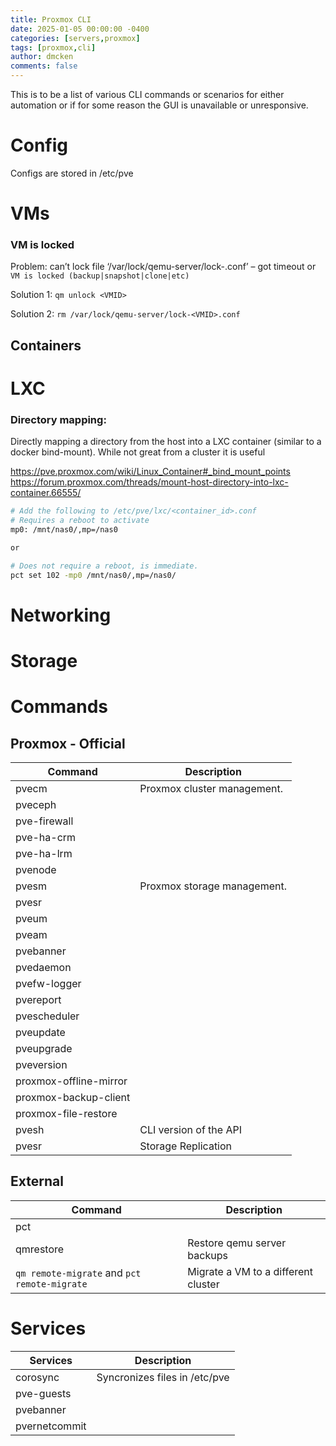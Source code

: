 ```yaml
---
title: Proxmox CLI
date: 2025-01-05 00:00:00 -0400
categories: [servers,proxmox]
tags: [proxmox,cli]
author: dmcken
comments: false
---
```


This is to be a list of various CLI commands or scenarios for either automation or if for some reason the GUI is unavailable or unresponsive.

# Config

Configs are stored in /etc/pve

# VMs

### VM is locked

Problem: can’t lock file ‘/var/lock/qemu-server/lock-<VMID>.conf’ – got timeout or `VM is locked (backup|snapshot|clone|etc)`

Solution 1:
`qm unlock <VMID>`

Solution 2:
`rm /var/lock/qemu-server/lock-<VMID>.conf`


## Containers

# LXC

### Directory mapping:

Directly mapping a directory from the host into a LXC container (similar to a docker bind-mount). While not great from a cluster it is useful

https://pve.proxmox.com/wiki/Linux_Container#_bind_mount_points
https://forum.proxmox.com/threads/mount-host-directory-into-lxc-container.66555/

```bash
# Add the following to /etc/pve/lxc/<container_id>.conf
# Requires a reboot to activate
mp0: /mnt/nas0/,mp=/nas0

or

# Does not require a reboot, is immediate.
pct set 102 -mp0 /mnt/nas0/,mp=/nas0/
```

# Networking

# Storage

# Commands

## Proxmox - Official

| Command      | Description |
| -------      | ----------- |
| pvecm        | Proxmox cluster management. |
| pveceph      |     |
| pve-firewall |     |
| pve-ha-crm   |     |
| pve-ha-lrm   |     |
| pvenode      |     |
| pvesm        | Proxmox storage management. |
| pvesr        |     |
| pveum        |     |
| pveam        |     |
| pvebanner    |     |
| pvedaemon    |     |
| pvefw-logger |     |
| pvereport    |     |
| pvescheduler |     |
| pveupdate    |     |
| pveupgrade   |     |
| pveversion   |     |
| proxmox-offline-mirror |     |
| proxmox-backup-client  |     |
| proxmox-file-restore   |     |
| pvesh   | CLI version of the API |
| pvesr   | Storage Replication |

## External

| Command      | Description |
| -------      | ----------- |
| pct          |     |
| qmrestore | Restore qemu server backups |
| `qm remote-migrate` and `pct remote-migrate` | Migrate a VM to a different cluster |

# Services

| Services | Description |
| --------- | ------------ |
| corosync | Syncronizes files in /etc/pve |
| pve-guests |     |
| pvebanner |     |
| pvernetcommit |       |
